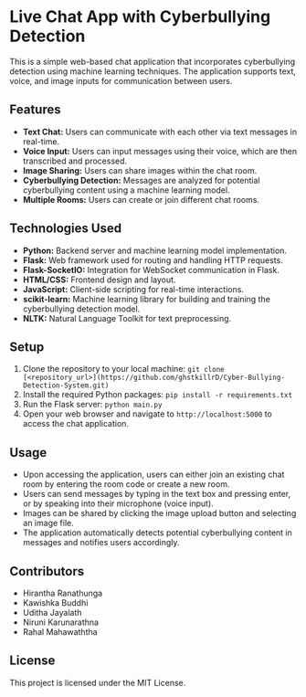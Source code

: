 # Live Chat App with Cyberbullying Detection
This is a simple web-based chat application that incorporates cyberbullying detection using machine learning techniques. The application supports text, voice, and image inputs for communication between users.

## Features
- **Text Chat:** Users can communicate with each other via text messages in real-time.
- **Voice Input:** Users can input messages using their voice, which are then transcribed and processed.
- **Image Sharing:** Users can share images within the chat room.
- **Cyberbullying Detection:** Messages are analyzed for potential cyberbullying content using a machine learning model.
- **Multiple Rooms:** Users can create or join different chat rooms.

## Technologies Used
- **Python:** Backend server and machine learning model implementation.
- **Flask:** Web framework used for routing and handling HTTP requests.
- **Flask-SocketIO:** Integration for WebSocket communication in Flask.
- **HTML/CSS:** Frontend design and layout.
- **JavaScript:** Client-side scripting for real-time interactions.
- **scikit-learn:** Machine learning library for building and training the cyberbullying detection model.
- **NLTK:** Natural Language Toolkit for text preprocessing.

## Setup
1. Clone the repository to your local machine: `git clone [<repository_url>](https://github.com/ghstkillrD/Cyber-Bullying-Detection-System.git)`
2. Install the required Python packages: `pip install -r requirements.txt`
3. Run the Flask server: `python main.py`
4. Open your web browser and navigate to `http://localhost:5000` to access the chat application.

## Usage
- Upon accessing the application, users can either join an existing chat room by entering the room code or create a new room.
- Users can send messages by typing in the text box and pressing enter, or by speaking into their microphone (voice input).
- Images can be shared by clicking the image upload button and selecting an image file.
- The application automatically detects potential cyberbullying content in messages and notifies users accordingly.

## Contributors
- Hirantha Ranathunga
- Kawishka Buddhi
- Uditha Jayalath
- Niruni Karunarathna
- Rahal Mahawaththa

## License
This project is licensed under the MIT License.
